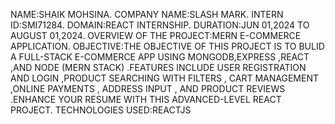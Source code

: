 NAME:SHAIK MOHSINA.
COMPANY NAME:SLASH MARK.
INTERN ID:SMI71284.
DOMAIN:REACT INTERNSHIP.
DURATION:JUN 01,2024 TO AUGUST 01,2024.
OVERVIEW OF THE PROJECT:MERN E-COMMERCE APPLICATION.
OBJECTIVE:THE OBJECTIVE OF THIS PROJECT IS TO BULID A FULL-STACK E-COMMERCE APP USING MONGODB,EXPRESS ,REACT ,AND NODE (MERN STACK) .FEATURES INCLUDE USER REGISTRATION 
AND LOGIN ,PRODUCT SEARCHING WITH FILTERS , CART MANAGEMENT ,ONLINE PAYMENTS , ADDRESS INPUT , AND PRODUCT REVIEWS .ENHANCE YOUR RESUME WITH THIS ADVANCED-LEVEL REACT PROJECT.
TECHNOLOGIES USED:REACTJS

